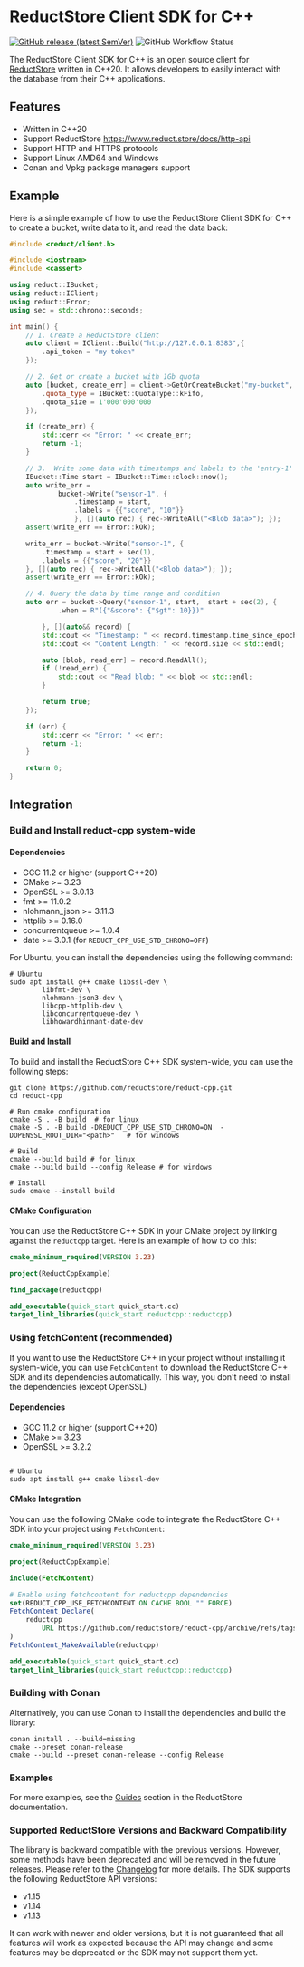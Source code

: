 # ReductStore Client SDK for C++

[![GitHub release (latest SemVer)](https://img.shields.io/github/v/release/reductstore/reduct-cpp)]()
![GitHub Workflow Status](https://img.shields.io/github/actions/workflow/status/reductstore/reduct-cpp/ci.yml?branch=main)

The ReductStore Client SDK for C++ is an open source client for [ReductStore](https://www.reduct.store) written
in C++20. It allows developers to easily interact with the database from their C++ applications.

## Features

* Written in C++20
* Support ReductStore https://www.reduct.store/docs/http-api
* Support HTTP and HTTPS protocols
* Support Linux AMD64 and Windows
* Conan and Vpkg package managers support

## Example

Here is a simple example of how to use the ReductStore Client SDK for C++ to create a bucket, write data to it, and
read the data back:

```cpp
#include <reduct/client.h>

#include <iostream>
#include <cassert>

using reduct::IBucket;
using reduct::IClient;
using reduct::Error;
using sec = std::chrono::seconds;

int main() {
    // 1. Create a ReductStore client
    auto client = IClient::Build("http://127.0.0.1:8383",{
        .api_token = "my-token"
    });

    // 2. Get or create a bucket with 1Gb quota
    auto [bucket, create_err] = client->GetOrCreateBucket("my-bucket", {
        .quota_type = IBucket::QuotaType::kFifo,
        .quota_size = 1'000'000'000
    });

    if (create_err) {
        std::cerr << "Error: " << create_err;
        return -1;
    }

    // 3.  Write some data with timestamps and labels to the 'entry-1' entry
    IBucket::Time start = IBucket::Time::clock::now();
    auto write_err =
            bucket->Write("sensor-1", {
                .timestamp = start,
                .labels = {{"score", "10"}}
                }, [](auto rec) { rec->WriteAll("<Blob data>"); });
    assert(write_err == Error::kOk);

    write_err = bucket->Write("sensor-1", {
        .timestamp = start + sec(1),
        .labels = {{"score", "20"}}
    }, [](auto rec) { rec->WriteAll("<Blob data>"); });
    assert(write_err == Error::kOk);

    // 4. Query the data by time range and condition
    auto err = bucket->Query("sensor-1", start,  start + sec(2), {
            .when = R"({"&score": {"$gt": 10}})"

        }, [](auto&& record) {
        std::cout << "Timestamp: " << record.timestamp.time_since_epoch().count() << std::endl;
        std::cout << "Content Length: " << record.size << std::endl;

        auto [blob, read_err] = record.ReadAll();
        if (!read_err) {
            std::cout << "Read blob: " << blob << std::endl;
        }

        return true;
    });

    if (err) {
        std::cerr << "Error: " << err;
        return -1;
    }

    return 0;
}
```

## Integration

### Build and Install reduct-cpp system-wide

#### Dependencies

* GCC 11.2 or higher (support C++20)
* CMake >= 3.23
* OpenSSL >= 3.0.13
* fmt >= 11.0.2
* nlohmann_json >= 3.11.3
* httplib >= 0.16.0
* concurrentqueue >= 1.0.4
* date >= 3.0.1 (for `REDUCT_CPP_USE_STD_CHRONO=OFF`)

For Ubuntu, you can install the dependencies using the following command:

```shell
# Ubuntu
sudo apt install g++ cmake libssl-dev \
        libfmt-dev \
        nlohmann-json3-dev \
        libcpp-httplib-dev \
        libconcurrentqueue-dev \
        libhowardhinnant-date-dev
```

#### Build and Install

To build and install the ReductStore C++ SDK system-wide, you can use the following steps:

```shell
git clone https://github.com/reductstore/reduct-cpp.git
cd reduct-cpp

# Run cmake configuration
cmake -S . -B build  # for linux
cmake -S . -B build -DREDUCT_CPP_USE_STD_CHRONO=ON  -DOPENSSL_ROOT_DIR="<path>"   # for windows

# Build
cmake --build build # for linux
cmake --build build --config Release # for windows

# Install
sudo cmake --install build
```

#### CMake Configuration

You can use the ReductStore C++ SDK in your CMake project by linking against the `reductcpp` target. Here is an example of how to do this:

```cmake
cmake_minimum_required(VERSION 3.23)

project(ReductCppExample)

find_package(reductcpp)

add_executable(quick_start quick_start.cc)
target_link_libraries(quick_start reductcpp::reductcpp)
```

### Using fetchContent (recommended)

If you want to use the ReductStore C++ in your project without installing it system-wide, you can use `FetchContent` to
download the ReductStore C++ SDK and its dependencies automatically. This way, you don't need to install the
dependencies (except OpenSSL)

#### Dependencies
* GCC 11.2 or higher (support C++20)
* CMake >= 3.23
* OpenSSL >= 3.2.2
```shell

# Ubuntu
sudo apt install g++ cmake libssl-dev
```

#### CMake Integration

You can use the following CMake code to integrate the ReductStore C++ SDK into your project using `FetchContent`:

```cmake
cmake_minimum_required(VERSION 3.23)

project(ReductCppExample)

include(FetchContent)

# Enable using fetchcontent for reductcpp dependencies
set(REDUCT_CPP_USE_FETCHCONTENT ON CACHE BOOL "" FORCE)
FetchContent_Declare(
    reductcpp
        URL https://github.com/reductstore/reduct-cpp/archive/refs/tags/v1.15.0.zip
)
FetchContent_MakeAvailable(reductcpp)

add_executable(quick_start quick_start.cc)
target_link_libraries(quick_start reductcpp::reductcpp)
```

### Building with Conan

Alternatively, you can use Conan to install the dependencies and build the library:

```shell
conan install . --build=missing
cmake --preset conan-release
cmake --build --preset conan-release --config Release
```

### Examples

For more examples, see the [Guides](https://reduct.store/docs/guides) section in the ReductStore documentation.

### Supported ReductStore Versions and  Backward Compatibility

The library is backward compatible with the previous versions. However, some methods have been deprecated and will be
removed in the future releases. Please refer to the [Changelog](CHANGELOG.md) for more details.
The SDK supports the following ReductStore API versions:

* v1.15
* v1.14
* v1.13

It can work with newer and older versions, but it is not guaranteed that all features will work as expected because
the API may change and some features may be deprecated or the SDK may not support them yet.
